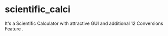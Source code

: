 # scientific_calci
It's a Scientific Calculator with attractive GUI and additional 12 Conversions Feature .
